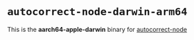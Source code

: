 # `autocorrect-node-darwin-arm64`

This is the **aarch64-apple-darwin** binary for [autocorrect-node](https://www.npmjs.com/package/autocorrect-node)
